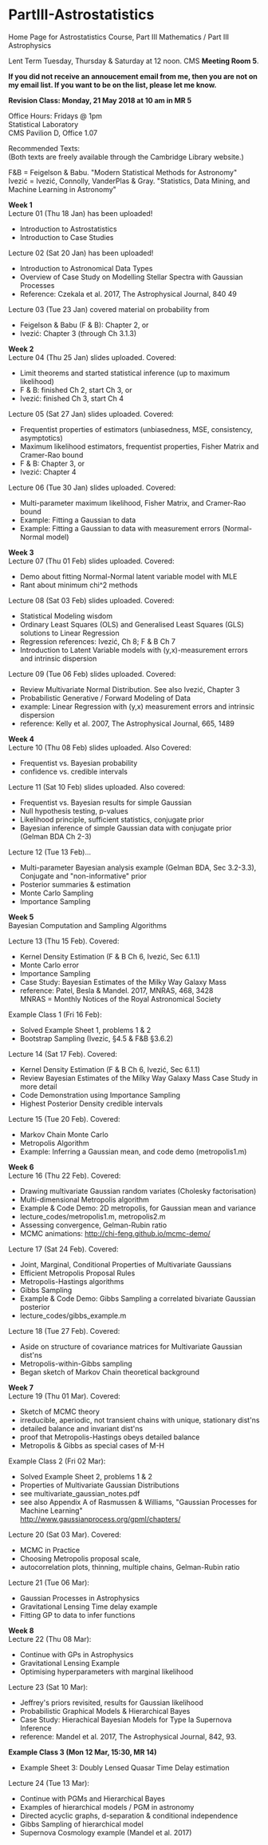 # PartIII-Astrostatistics
Home Page for Astrostatistics Course, Part III Mathematics / Part III Astrophysics

Lent Term
Tuesday, Thursday & Saturday at 12 noon. CMS **Meeting Room 5**.

**If you did not receive an annoucement email from me, then you are not on my email list.  If you want to be on the list, please let me know.**  

**Revision Class: Monday, 21 May 2018 at 10 am in MR 5**

Office Hours: Fridays @ 1pm  
Statistical Laboratory  
CMS Pavilion D, Office 1.07  

Recommended Texts:  
(Both texts are freely available through the Cambridge Library website.)

F&B = Feigelson & Babu. "Modern Statistical Methods for Astronomy"  
Ivezić = Ivezić, Connolly, VanderPlas & Gray. "Statistics, Data Mining, and Machine Learning in Astronomy"

**Week 1**  
Lecture 01 (Thu 18 Jan) has been uploaded!
  * Introduction to Astrostatistics
  * Introduction to Case Studies

Lecture 02 (Sat 20 Jan) has been uploaded!
  * Introduction to Astronomical Data Types
  * Overview of Case Study on Modelling Stellar Spectra with Gaussian Processes
  * Reference: Czekala et al. 2017, The Astrophysical Journal, 840 49

Lecture 03 (Tue 23 Jan) covered material on probability from  
  * Feigelson & Babu (F & B): Chapter 2, or 
  * Ivezić: Chapter 3 (through Ch 3.1.3)

**Week 2**  
Lecture 04 (Thu 25 Jan) slides uploaded. Covered:
  * Limit theorems and started statistical inference (up to maximum likelihood)
  * F & B: finished Ch 2, start Ch 3, or
  * Ivezić: finished Ch 3, start Ch 4 
  
Lecture 05 (Sat 27 Jan) slides uploaded.  Covered:
  * Frequentist properties of estimators (unbiasedness, MSE, consistency, asymptotics)
  * Maximum likelihood estimators, frequentist properties, Fisher Matrix and Cramer-Rao bound
  * F & B: Chapter 3, or
  * Ivezić: Chapter 4
  
Lecture 06 (Tue 30 Jan) slides uploaded.  Covered:
  * Multi-parameter maximum likelihood, Fisher Matrix, and Cramer-Rao bound
  * Example: Fitting a Gaussian to data
  * Example: Fitting a Gaussian to data with measurement errors (Normal-Normal model)

**Week 3**  
Lecture 07 (Thu 01 Feb) slides uploaded.  Covered:
  * Demo about fitting Normal-Normal latent variable model with MLE
  * Rant about minimum chi^2 methods
  
Lecture 08 (Sat 03 Feb) slides uploaded. Covered:
  * Statistical Modeling wisdom
  * Ordinary Least Squares (OLS) and Generalised Least Squares (GLS) solutions to Linear Regression
  * Regression references: Ivezić, Ch 8; F & B Ch 7
  * Introduction to Latent Variable models with (y,x)-measurement errors and intrinsic dispersion

Lecture 09 (Tue 06 Feb) slides uploaded.  Covered:
  * Review Multivariate Normal Distribution.  See also Ivezić, Chapter 3
  * Probabilistic Generative / Forward Modeling of Data
  * example: Linear Regression with (y,x) measurement errors and intrinsic dispersion
  * reference: Kelly et al. 2007, The Astrophysical Journal, 665, 1489

**Week 4**  
Lecture 10 (Thu 08 Feb) slides uploaded. Also Covered:
  * Frequentist vs. Bayesian probability
  * confidence vs. credible intervals
  
Lecture 11 (Sat 10 Feb) slides uploaded.  Also covered:
  * Frequentist vs. Bayesian results for simple Gaussian
  * Null hypothesis testing, p-values
  * Likelihood principle, sufficient statistics, conjugate prior
  * Bayesian inference of simple Gaussian data with conjugate prior (Gelman BDA Ch 2-3)
  
Lecture 12 (Tue 13 Feb)...
  * Multi-parameter Bayesian analysis example (Gelman BDA, Sec 3.2-3.3),  
    Conjugate and "non-informative" prior
  * Posterior summaries & estimation
  * Monte Carlo Sampling
  * Importance Sampling

**Week 5**  
Bayesian Computation and Sampling Algorithms  

Lecture 13 (Thu 15 Feb).  Covered:
  * Kernel Density Estimation (F & B Ch 6, Ivezić, Sec 6.1.1)
  * Monte Carlo error
  * Importance Sampling
  * Case Study: Bayesian Estimates of the Milky Way Galaxy Mass
  * reference: Patel, Besla & Mandel. 2017, MNRAS, 468, 3428  
       MNRAS = Monthly Notices of the Royal Astronomical Society
       
Example Class 1 (Fri 16 Feb):
  * Solved Example Sheet 1, problems 1 & 2
  * Bootstrap Sampling (Ivezic, §4.5 & F&B §3.6.2)
       
Lecture 14 (Sat 17 Feb).  Covered:
  * Kernel Density Estimation (F & B Ch 6, Ivezić, Sec 6.1.1)
  * Review Bayesian Estimates of the Milky Way Galaxy Mass Case Study in more detail
  * Code Demonstration using Importance Sampling
  * Highest Posterior Density credible intervals
  
Lecture 15 (Tue 20 Feb). Covered:
  * Markov Chain Monte Carlo
  * Metropolis Algorithm
  * Example: Inferring a Gaussian mean, and code demo (metropolis1.m)

**Week 6**  
Lecture 16 (Thu 22 Feb). Covered:
  * Drawing multivariate Gaussian random variates (Cholesky factorisation)
  * Multi-dimensional Metropolis algorithm
  * Example & Code Demo: 2D metropolis, for Gaussian mean and variance
  * lecture_codes/metropolis1.m, metropolis2.m
  * Assessing convergence, Gelman-Rubin ratio
  * MCMC animations: http://chi-feng.github.io/mcmc-demo/

Lecture 17 (Sat 24 Feb). Covered:
  * Joint, Marginal, Conditional Properties of Multivariate Gaussians
  * Efficient Metropolis Proposal Rules
  * Metropolis-Hastings algorithms
  * Gibbs Sampling
  * Example & Code Demo: Gibbs Sampling a correlated bivariate Gaussian posterior
  * lecture_codes/gibbs_example.m

Lecture 18 (Tue 27 Feb). Covered:
  * Aside on structure of covariance matrices for Multivariate Gaussian dist'ns
  * Metropolis-within-Gibbs sampling
  * Began sketch of Markov Chain theoretical background

**Week 7**  
Lecture 19 (Thu 01 Mar). Covered:
  * Sketch of MCMC theory
  * irreducible, aperiodic, not transient chains with unique, stationary dist'ns
  * detailed balance and invariant dist'ns
  * proof that Metropolis-Hastings obeys detailed balance
  * Metropolis & Gibbs as special cases of M-H
  
Example Class 2 (Fri 02 Mar):
  * Solved Example Sheet 2, problems 1 & 2  
  * Properties of Multivariate Gaussian Distributions
  * see multivariate_gaussian_notes.pdf 
  * see also Appendix A of Rasmussen & Williams, "Gaussian Processes for Machine Learning"  
  http://www.gaussianprocess.org/gpml/chapters/
  
Lecture 20 (Sat 03 Mar). Covered:
  * MCMC in Practice
  * Choosing Metropolis proposal scale,
  * autocorrelation plots, thinning, multiple chains, Gelman-Rubin ratio
  
Lecture 21 (Tue 06 Mar):
  * Gaussian Processes in Astrophysics
  * Gravitational Lensing Time delay example
  * Fitting GP to data to infer functions
  
**Week 8**  
Lecture 22 (Thu 08 Mar):
  * Continue with GPs in Astrophysics  
  * Gravitational Lensing Example  
  * Optimising hyperparameters with marginal likelihood  
  
Lecture 23 (Sat 10 Mar):  
  * Jeffrey's priors revisited, results for Gaussian likelihood
  * Probabilistic Graphical Models & Hierarchical Bayes  
  * Case Study: Hierachical Bayesian Models for Type Ia Supernova Inference  
  * reference: Mandel et al. 2017, The Astrophysical Journal, 842, 93.  
  
**Example Class 3 (Mon 12 Mar, 15:30, MR 14)**  
  * Example Sheet 3: Doubly Lensed Quasar Time Delay estimation

Lecture 24 (Tue 13 Mar):  
  * Continue with PGMs and Hierarchical Bayes
  * Examples of hierarchical models / PGM in astronomy
  * Directed acyclic graphs, d-separation & conditional independence
  * Gibbs Sampling of hierarchical model
  * Supernova Cosmology example (Mandel et al. 2017)
  
  
